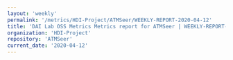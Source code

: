 ```yaml
---
layout: 'weekly'
permalink: '/metrics/HDI-Project/ATMSeer/WEEKLY-REPORT-2020-04-12'
title: 'DAI Lab OSS Metrics Metrics report for ATMSeer | WEEKLY-REPORT-2020-04-12'
organization: 'HDI-Project'
repository: 'ATMSeer'
current_date: '2020-04-12'
---
```

